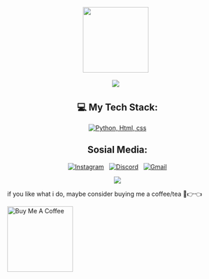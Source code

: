 <div align="center">
  
  <img src="https://avatars.githubusercontent.com/u/80184758?s=400&u=c8438113ec47d10f58e51934c129459dcb3b876a&v=4" width="150px" height="150px"/> &nbsp;
  
  <img src="https://readme-typing-svg.demolab.com?font=Fira+Code&pause=1000&weight=600&size=25&center=true&width=435&lines=Jhosua."/> &nbsp;
  
</div>

<div align="center">

  ## 💻 My Tech Stack:

[![Python, Html, css](https://skillicons.dev/icons?i=python,html,ccss)](https://skillicons.dev)

  
</div>

<div align="center">
  
  ##  Sosial Media:
  
  [![Instagram](https://skillicons.dev/icons?i=instagram)](https://www.instagram.com/jhosuazett) &nbsp;
  [![Discord](https://skillicons.dev/icons?i=discord)](https://www.facebook.com/kzdgzr) &nbsp;
  [![Gmail](https://skillicons.dev/icons?i=gmail)](mailto:jhosuasautmaruli0079@gmail.com?subject=Hello%20Jhosua,%20From%20Github)
  
</div>

<p align="center"><img src="https://denvercoder1-github-readme-stats.vercel.app/api/?username=jhosuaarch&show_icons=true&include_all_commits=true&count_private=true&theme=react&hide_border=true&bg_color=1F222E&title_color=F85D7F&icon_color=F8D866"></p>

if you like what i do, maybe consider buying me a coffee/tea 🥺👉👈

<a href="https://buymeacoffee.com/jhosuafluxuel" target="_blank"><img src="https://cdn.buymeacoffee.com/buttons/v2/default-red.png" alt="Buy Me A Coffee" width="150" ></a>
